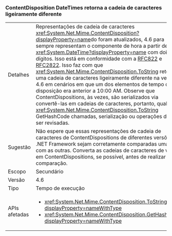 ### <a name="contentdisposition-datetimes-returns-slightly-different-string"></a>ContentDisposition DateTimes retorna a cadeia de caracteres ligeiramente diferente

|   |   |
|---|---|
|Detalhes|Representações de cadeia de caracteres <xref:System.Net.Mime.ContentDisposition?displayProperty=name>do foram atualizados, 4.6 para sempre representam o componente de hora a partir de um <xref:System.DateTime?displayProperty=name> com dois dígitos. Isso está em conformidade com a [RFC822](http://www.ietf.org/rfc/rfc0822.txt) e [RFC2822](http://www.ietf.org/rfc/rfc2822.txt). Isso faz com que <xref:System.Net.Mime.ContentDisposition.ToString> retorne uma cadeia de caracteres ligeiramente diferente na versão 4.6 em cenários em que um dos elementos de tempo da disposição era anterior a 10:00 AM. Observe que ContentDispositions, às vezes, são serializados via convertê-las em cadeias de caracteres, portanto, qualquer <xref:System.Net.Mime.ContentDisposition.ToString> GetHashCode chamadas, serialização ou operações devem ser revisadas.|
|Sugestão|Não espere que essas representações de cadeia de caracteres de ContentDispositions de diferentes versões do .NET Framework sejam corretamente comparadas umas com as outras. Converta as cadeias de caracteres de volta em ContentDispositions, se possível, antes de realizar uma comparação.|
|Escopo|Secundário|
|Versão|4.6|
|Tipo|Tempo de execução|
|APIs afetadas|<ul><li><xref:System.Net.Mime.ContentDisposition.ToString?displayProperty=nameWithType></li><li><xref:System.Net.Mime.ContentDisposition.GetHashCode?displayProperty=nameWithType></li></ul>|

